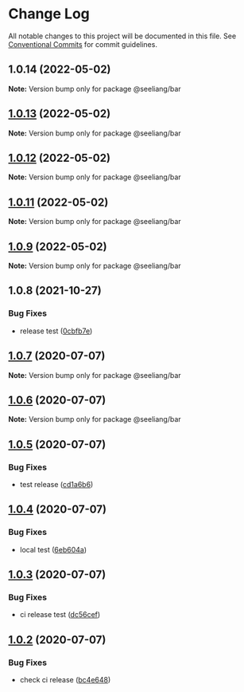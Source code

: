 # Change Log

All notable changes to this project will be documented in this file.
See [Conventional Commits](https://conventionalcommits.org) for commit guidelines.

## 1.0.14 (2022-05-02)

**Note:** Version bump only for package @seeliang/bar





## [1.0.13](https://github.com/seeliang/project-lerna/compare/@seeliang/bar@1.0.12...@seeliang/bar@1.0.13) (2022-05-02)

**Note:** Version bump only for package @seeliang/bar





## [1.0.12](https://github.com/seeliang/project-lerna/compare/@seeliang/bar@1.0.11...@seeliang/bar@1.0.12) (2022-05-02)

**Note:** Version bump only for package @seeliang/bar





## [1.0.11](https://github.com/seeliang/project-lerna/compare/@seeliang/bar@1.0.9-alpha.0...@seeliang/bar@1.0.11) (2022-05-02)

**Note:** Version bump only for package @seeliang/bar





## [1.0.9](https://github.com/seeliang/project-lerna/compare/@seeliang/bar@1.0.9-alpha.0...@seeliang/bar@1.0.9) (2022-05-02)

**Note:** Version bump only for package @seeliang/bar





## 1.0.8 (2021-10-27)


### Bug Fixes

* release test ([0cbfb7e](https://github.com/seeliang/project-lerna/commit/0cbfb7ed5562ab7df8818bcb34521868a0a9b606))





## [1.0.7](https://github.com/seeliang/project-lerna/compare/@seeliang/bar@1.0.6...@seeliang/bar@1.0.7) (2020-07-07)

**Note:** Version bump only for package @seeliang/bar





## [1.0.6](https://github.com/seeliang/project-lerna/compare/@seeliang/bar@1.0.5...@seeliang/bar@1.0.6) (2020-07-07)

**Note:** Version bump only for package @seeliang/bar





## [1.0.5](https://github.com/seeliang/project-lerna/compare/@seeliang/bar@1.0.4...@seeliang/bar@1.0.5) (2020-07-07)


### Bug Fixes

* test release ([cd1a6b6](https://github.com/seeliang/project-lerna/commit/cd1a6b6d47b93555e951bde65e259911983a65a6))





## [1.0.4](https://github.com/seeliang/project-lerna/compare/@seeliang/bar@1.0.3...@seeliang/bar@1.0.4) (2020-07-07)


### Bug Fixes

* local test ([6eb604a](https://github.com/seeliang/project-lerna/commit/6eb604a838e301b9ec6979bed59718b0c295faeb))





## [1.0.3](https://github.com/seeliang/project-lerna/compare/@seeliang/bar@1.0.2...@seeliang/bar@1.0.3) (2020-07-07)


### Bug Fixes

* ci release test ([dc56cef](https://github.com/seeliang/project-lerna/commit/dc56cefc6c4990855cb5a583841d9c6954b0d83c))





## [1.0.2](https://github.com/seeliang/project-lerna/compare/@seeliang/bar@1.0.1...@seeliang/bar@1.0.2) (2020-07-07)


### Bug Fixes

* check ci release ([bc4e648](https://github.com/seeliang/project-lerna/commit/bc4e648c2b6b1e8c2fb745a0074dabea74512267))

